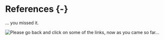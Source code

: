 # References {-} 
... you missed it.

![Please go back and click on some of the links, now as you came so far...](https://media.giphy.com/media/88jiJmwkO9jyIjzl7M/giphy.gif)
